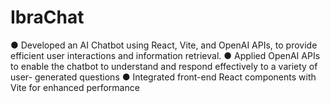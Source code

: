 # IbraChat
● Developed an AI Chatbot using React, Vite, and OpenAI APIs, to provide efficient user interactions and information retrieval.
● Applied OpenAI APIs to enable the chatbot to understand and respond effectively to a variety of user- generated questions
● Integrated front-end React components with Vite for enhanced performance
